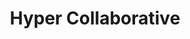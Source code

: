 ---
title: "Hyper Collaborative"
collaborativeImg1: "/images/resources/transo-hyper-collaborative-blog1.jpg"
collaborativeH: "Hyper-Collaborative Business Processes in the Wake of a Pandemic"
collaborativeP1: "Logistics aims to achieve seamless connectivity between constituent processes. Supply Chain Processes have always been labor-intensive, especially in inventory management (handling, inspection), production, and shipping. However, as social distancing has become the norm due to the current pandemic, businesses have been forced to reevaluate their processes to adapt."
collaborativeH1: "Effect of Restrictions on Supply of Goods"
collaborativeP2: "As social distancing becomes the new norm, warehouses take a major hit in inventory. Staffing restrictions have reduced the amount of inventory that can be handled at any given point in time. This has reduced the amount of material moving out of warehouses and into production lines, inadvertently causing delays in fulfilling orders. Delayed orders are further exacerbated by shipping delays due to restrictions placed on the movement of goods and transport. This causes supply to further be pushed back, causing a rise in prices. As prices rise, demand for the goods is affected, thus, inadvertently affecting demand planning that businesses may have done. The current pandemic has been one that has hit companies out of the blue and has crippled many small businesses."
collaborativeH2: "Building a Business Ecosystem"
collaborativeP3: "The supply chain has benefitted from advances in technology. By opening up distribution, wholesale and retail markets, connecting them has been effective in reducing costs. This has allowed for the integration of business processes. No more are manufacturing, distribution, and markets separate entities. Rather, each of these is integrated into the supply chain."
collaborativeP4: "Technologies such as the internet of things and computer vision have given way to automated manufacturing and computer-based inspection processes. This system allows for lower staffing at any production line, greater control over manufacturing and inventory, brings down administrative delays, and prevents compromises in business processes. Even in the event of a compromise, a technological system can sift through process logs and establish a cause for such compromise. Moreover, distribution networks and retail benefit from such partnerships by instantly regulating supply in the wake of any assignable cause for a reduction in demand."
collaborativeP5: "As supply chain models increasingly become collaborative, forming strategic supplier partnerships, markets ultimately improve, with newer suppliers joining in. Recognizing the shift to manufacturing in India and schemes such as Make in India, there is ample scope for manufacturers to restructure their processes and adopt increasingly collaborative ecosystems."
collaborativeH3: "Digital Infrastructure for a Hyper-Collaborative Environment"
collaborativeP6: "The advantage of building a digital ecosystem is that it does not require a complete restructuring of business processes, rather, it acts as an extension to existing infrastructure, allowing for comprehensive cloud monitoring and control. This enables businesses to interface with each other and seamlessly make an integrated supply chain, all the way downstream from the manufacturer to the market. This monitoring is effectively real-time, allowing for greater flexibility and control in all processes. This way, human interaction is reduced and cost savings can occur due to a reduction in administrative processes and management."
collaborativeH4: "Adapting to Government Regulations"
collaborativeP7: "The current situation has seen government regulations related to travel and staffing change over the months, to take steps to allow for social distancing. Changes have been made to the documentation and approval process for carrying out business. This affects production since such processes have been established in keeping with policies that were mostly offline or paper-based."
collaborativeP8: "With the advent of digital solutions to verification, approvals, and transactions, requisite reports and documents can be printed instantaneously at any location. This allows any stakeholder in the business access to such documents, should they need to evaluate the current status and make critical business decisions. Important documents, such as e-passes, shipping orders, and approval certificates can be accessed instantly, which can be shown for verification purposes and these can be digitally signed as proof of authenticity."
collaborativeH5: "How Online Documentation can Push for Better Communication"
collaborativeP9: "As documents can be accessed online by all stakeholders, there is no hassle of archives and no need for staffing for organization and retrieval of data. This push for access to online documents also means that the system is much more secure since encryption helps for unauthorized access. This is especially relevant for manufacturing sectors that have gone digital and use IOT based processes for control. Any unauthorized change in databases may cause severe production inconsistencies and cripple businesses. Also, in the transport sector, government documents can be evaluated at a distance and can be shared using systems like near field communication. This is similar to systems like FasTag, where RFID chips are used to determine access control at checkpoints."
collaborativeH6: "The Move to a Transparent and Open Market- A Hyper-Collaborative Business Model"
collaborativeP10: "Supply chain processes have integrated process planning and manufacturing operations. The move to a digital ecosystem can benefit businesses that rely on manual processes for inventory, distribution, and transport. The current pandemic may have caused tighter restrictions on the movement of goods and preventive measures like social distancing may mean fewer persons in factories. With the right technological infrastructure, businesses can remotely control their processes. By integrating their processes to the cloud, they benefit from the real-time feedback and control. By moving distribution and markets to a digital model, businesses benefit from increased transparency and can compete better in the market."
collaborativeP11: "These measures ultimately benefit all the stakeholders, right from the supplier to retailers and finally the consumers, who can get a wider variety of products and can benefit from increased competition."
---